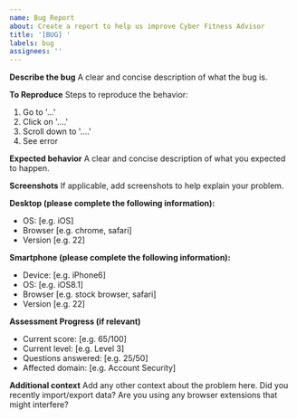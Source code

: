 ```yaml
---
name: Bug Report
about: Create a report to help us improve Cyber Fitness Advisor
title: '[BUG] '
labels: bug
assignees: ''
---
```


**Describe the bug**
A clear and concise description of what the bug is.

**To Reproduce**
Steps to reproduce the behavior:
1. Go to '...'
2. Click on '....'
3. Scroll down to '....'
4. See error

**Expected behavior**
A clear and concise description of what you expected to happen.

**Screenshots**
If applicable, add screenshots to help explain your problem.

**Desktop (please complete the following information):**
 - OS: [e.g. iOS]
 - Browser [e.g. chrome, safari]
 - Version [e.g. 22]

**Smartphone (please complete the following information):**
 - Device: [e.g. iPhone6]
 - OS: [e.g. iOS8.1]
 - Browser [e.g. stock browser, safari]
 - Version [e.g. 22]

**Assessment Progress (if relevant)**
- Current score: [e.g. 65/100]
- Current level: [e.g. Level 3]
- Questions answered: [e.g. 25/50]
- Affected domain: [e.g. Account Security]

**Additional context**
Add any other context about the problem here. Did you recently import/export data? Are you using any browser extensions that might interfere?
